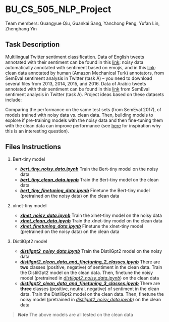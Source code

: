 # BU_CS_505_NLP_Project

Team members: Guangyue Qiu, Guankai Sang, Yanchong Peng, Yufan Lin, Zhenghang Yin

## Task Description

Multilingual Twitter sentiment classification. Data of English tweets annotated with their sentiment can be found in this [link](http://help.sentiment140.com/for-students/): noisy data automatically annotated with sentiment based on emojis, and in this [link](https://www.dropbox.com/s/byzr8yoda6bua1b/2017_English_final.zip?file_subpath=%2F2017_English_final%2FGOLD%2FSubtask_A): clean data annotated by human (Amazon Mechanical Turk) annotators, from SemEval sentiment analysis in Twitter (task A) – you need to download several files from 2013, 2014, 2015, and 2016. Data of Arabic tweets annotated with their sentiment can be found in this [link](https://www.dropbox.com/s/i9tkaajuq1qbgjq/2017_Arabic_train_final.zip?file_subpath=%2F2017_Arabic_train_final%2FGOLD) from SemEval sentiment analysis in Twitter (task A). Project ideas based on these datasets include: 

Comparing the performance on the same test sets (from SemEval 2017), of models trained with noisy data vs. clean data. Then, building models to explore if pre-training models with the noisy data and then fine-tuning them with the clean data can improve performance (see [here](https://arxiv.org/abs/1901.11373) for inspiration why this is an interesting question).

## Files Instructions

1. Bert-tiny model
    - [***bert_tiny_noisy_data.ipynb***](bert_tiny_noisy_data.ipynb) Train the Bert-tiny model on the noisy data
    - [***bert_tiny_clean_data.ipynb***](bert_tiny_clean_data.ipynb) Train the Bert-tiny model on the clean data
    - [***bert_tiny_finetuning_data.ipynb***](bert_tiny_finetuning_data.ipynb) Finetune the Bert-tiny model (pretrained on the noisy data) on the clean data

2. xlnet-tiny model
    - [***xlnet_noisy_data.ipynb***](xlnet_noisy_data.ipynb) Train the xlnet-tiny model on the noisy data
    - [***xlnet_clean_data.ipynb***](xlnet_clean_data.ipynb) Train the xlnet-tiny model on the clean data
    - [***xlnet_finetuning_data.ipynb***](xlnet_finetuning_data.ipynb) Finetune the xlnet-tiny model (pretrained on the noisy data) on the clean data

3. DistilGpt2 model
    - [***distilgpt2_noisy_data.ipynb***](distilgpt2_noisy_data.ipynb) Train the DistilGpt2 model on the noisy data
    - [***distilgpt2_clean_data_and_finetuning_2_classes.ipynb***](distilgpt2_clean_data_and_finetuning_2_classes.ipynb) There are **two** classes (positive, negative) of sentiment in the clean data. Train the DistilGpt2 model on the clean data. Then, finetune the noisy model (pretrained in [*distilgpt2_noisy_data.ipynb*](distilgpt2_noisy_data.ipynb)) on the clean data
    - [***distilgpt2_clean_data_and_finetuning_3_classes.ipynb***](distilgpt2_clean_data_and_finetuning_3_classes.ipynb) There are **three** classes (positive, neutral, negative) of sentiment in the clean data. Train the DistilGpt2 model on the clean data. Then, finetune the noisy model (pretrained in [*distilgpt2_noisy_data.ipynb*](distilgpt2_noisy_data.ipynb)) on the clean data

> ***Note*** The above models are all tested on the clean data